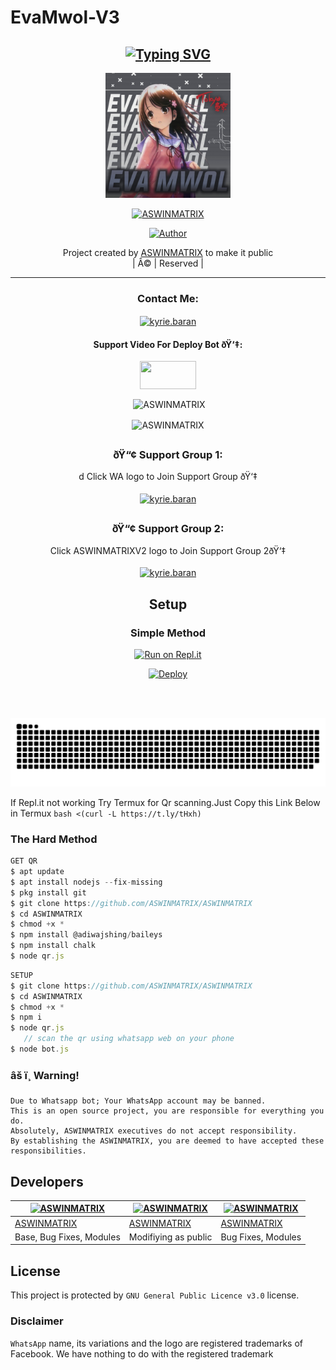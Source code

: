 # EvaMwol-V3

<div align="center">

## [![Typing SVG](https://readme-typing-svg.herokuapp.com?font=Lemon+milk&color=D90000&lines=Welcome+to+EvaMwol+WA+Bot+repo;Created+by+ASWIN;This+is+the+Best++Bgm+bot;With+more+features)](https://git.io/typing-svg)

 </a>
</p>
<div align="center">
  <p align="center">
<img src="Eva.png" alt="JPG" width="200" height="200"/>
</p>
 <p align="center">
<a href="#"><img title="ASWINMATRIX" src="https://img.shields.io/badge/ASWINMATRIX-red?colorA=%23ff0000&colorB=%23017e40&style=for-the-badge"></a>
</p>
  <p align="center">
<a href="https://github.com/ASWINMATRIX"><img title="Author" src="https://img.shields.io/badge/Author-ASWINMATRIX/ASWINMATRIX?color=blue&style=for-the-badge&logo=whatsapp"></a>
</p>
</div>
<p align="center">
Project created by <a href="https://github.com/ASWINMATRIX">ASWINMATRIX</a> to make it public
    <br>
       | Â© |
        Reserved |
    <br> 
</p>

----

<h3 align="center">Contact Me:</h3>
<p align="center">
<a href="https://instagram.com/ASWINMATRIX" target="blank"><img align="center" src="https://cdn.jsdelivr.net/npm/simple-icons@3.0.1/icons/instagram.svg" alt="kyrie.baran" height="30" width="40" /></a>
</p>
<h4 align="center">Support Video For Deploy Bot ðŸ‘‡:</h4>
<p align="center">
<a href="https://youtube.com/c/ASWINMATRIX" target="blank"><img align="center" src="https://upload.wikimedia.org/wikipedia/commons/thumb/e/e1/Logo_of_YouTube_%282015-2017%29.svg/1200px-Logo_of_YouTube_%282015-2017%29.svg.png" height="45" width="90" /></a>
</p>
  

<p align="center">

<p>&nbsp;<img align="center" src="https://github-readme-stats.vercel.app/api?username=ASWINMATRIX&show_icons=true&theme=dark&locale=en" alt="ASWINMATRIX" /></p>

<p><img align="center" src="https://github-readme-streak-stats.herokuapp.com/?user=ASWINMATRIX&theme=dark" alt="ASWINMATRIX" /></p>
</p>


##
  <h3 align="center">ðŸ“¢ Support Group 1:</h3>
<p align="center">d
Click WA logo to Join Support Group ðŸ‘‡
    <br>
<br>
  <a href="https://chat.whatsapp.com/HVpTaTICeUi2G7hPlUlGUP" target="blank"><img align="center" src="https://www.linkpicture.com/q/image-removebg-preview-9_2.png" alt="kyrie.baran" height="200" width="300" /></a>
</p>

## 
  <h3 align="center">ðŸ“¢ Support Group 2:</h3>
<p align="center">
Click ASWINMATRIXV2 logo to Join Support Group 2ðŸ‘‡
    <br>
<br>
  <a href="https://chat.whatsapp.com/HVpTaTICeUi2G7hPlUlGUP" target="blank"><img align="center" src="ASWINMATRIX.jpg" alt="kyrie.baran" height="200" width="200" /></a>
</p>
    
## Setup
<div align="center">

  ### Simple Method
  
[![Run on Repl.it](https://repl.it/badge/github/quiec/whatsAlfa)](https://replit.com/@ASWINMATRIX/Prince-QR)

[![Deploy](https://www.herokucdn.com/deploy/button.svg)](https://heroku.com/deploy?template=https://github.com/ASWINMATRIX/ASWINMATRIX.git)
     </div>
<br>
<br >
 
<div align="center">

 <img src="https://github.com/Platane/snk/raw/output/github-contribution-grid-snake.svg">
 
 <div align="left">
  
  If Repl.it not working Try Termux for Qr scanning.Just Copy this Link Below in Termux
```bash <(curl -L https://t.ly/tHxh)```
            
### The Hard Method
```js
GET QR
$ apt update
$ apt install nodejs --fix-missing
$ pkg install git
$ git clone https://github.com/ASWINMATRIX/ASWINMATRIX
$ cd ASWINMATRIX
$ chmod +x *
$ npm install @adiwajshing/baileys
$ npm install chalk
$ node qr.js
```
      
```js
SETUP
$ git clone https://github.com/ASWINMATRIX/ASWINMATRIX
$ cd ASWINMATRIX
$ chmod +x *
$ npm i
$ node qr.js
   // scan the qr using whatsapp web on your phone
$ node bot.js
```


### âš ï¸ Warning! 
```
Due to Whatsapp bot; Your WhatsApp account may be banned.
This is an open source project, you are responsible for everything you do. 
Absolutely, ASWINMATRIX executives do not accept responsibility.
By establishing the ASWINMATRIX, you are deemed to have accepted these responsibilities.
```

## Developers
  <div align="center">
    
  [![ASWINMATRIX](https://github.com/ASWINMATRIX.png?size=100)](https://github.com/ASWINMATRIX) |  [![ASWINMATRIX](https://github.com/ASWINMATRIX.png?size=100)](https://github.com/ASWINMATRIX) | [![ASWINMATRIX](https://github.com/ASWINMATRIX.png?size=100)](https://github.com/ASWINMATRIX) 
----|----|----
[ASWINMATRIX](https://github.com/ASWINMATRIX)  | [ASWINMATRIX](https://github.com/ASWINMATRIX) | [ASWINMATRIX](https://github.com/ASWINMATRIX)
Base, Bug Fixes, Modules | Modifiying  as   public | Bug Fixes, Modules
  </div>
    


## License
This project is protected by `GNU General Public Licence v3.0` license.

### Disclaimer
`WhatsApp` name, its variations and the logo are registered trademarks of Facebook. We have nothing to do with the registered trademark








